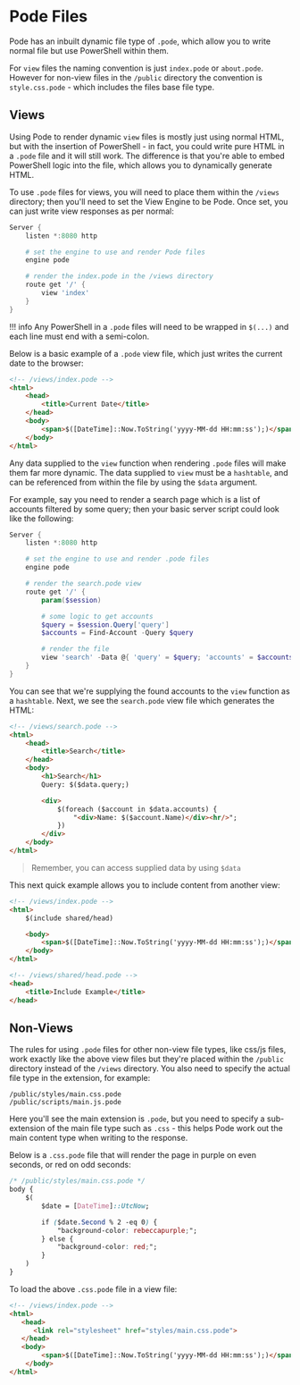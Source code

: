 # Pode Files

Pode has an inbuilt dynamic file type of `.pode`, which allow you to write normal file but use PowerShell within them.

For `view` files the naming convention is just `index.pode` or `about.pode`. However for non-view files in the `/public` directory the convention is `style.css.pode` - which includes the files base file type.

## Views

Using Pode to render dynamic `view` files is mostly just using normal HTML, but with the insertion of PowerShell - in fact, you could write pure HTML in a `.pode` file and it will still work. The difference is that you're able to embed PowerShell logic into the file, which allows you to dynamically generate HTML.

To use `.pode` files for views, you will need to place them within the `/views` directory; then you'll need to set the View Engine to be Pode. Once set, you can just write view responses as per normal:

```powershell
Server {
    listen *:8080 http

    # set the engine to use and render Pode files
    engine pode

    # render the index.pode in the /views directory
    route get '/' {
        view 'index'
    }
}
```

!!! info
    Any PowerShell in a `.pode` files will need to be wrapped in `$(...)` and each line must end with a semi-colon.

Below is a basic example of a `.pode` view file, which just writes the current date to the browser:

```html
<!-- /views/index.pode -->
<html>
    <head>
        <title>Current Date</title>
    </head>
    <body>
        <span>$([DateTime]::Now.ToString('yyyy-MM-dd HH:mm:ss');)</span>
    </body>
</html>
```

Any data supplied to the `view` function when rendering `.pode` files will make them far more dynamic. The data supplied to `view` must be a `hashtable`, and can be referenced from within the file by using the `$data` argument.

For example, say you need to render a search page which is a list of accounts filtered by some query; then your basic server script could look like the following:

```powershell
Server {
    listen *:8080 http

    # set the engine to use and render .pode files
    engine pode

    # render the search.pode view
    route get '/' {
        param($session)

        # some logic to get accounts
        $query = $session.Query['query']
        $accounts = Find-Account -Query $query

        # render the file
        view 'search' -Data @{ 'query' = $query; 'accounts' = $accounts; }
    }
}
```

You can see that we're supplying the found accounts to the `view` function as a `hashtable`. Next, we see the `search.pode` view file which generates the HTML:

```html
<!-- /views/search.pode -->
<html>
    <head>
        <title>Search</title>
    </head>
    <body>
        <h1>Search</h1>
        Query: $($data.query;)

        <div>
            $(foreach ($account in $data.accounts) {
                "<div>Name: $($account.Name)</div><hr/>";
            })
        </div>
    </body>
</html>
```

> Remember, you can access supplied data by using `$data`

This next quick example allows you to include content from another view:

```html
<!-- /views/index.pode -->
<html>
    $(include shared/head)

    <body>
        <span>$([DateTime]::Now.ToString('yyyy-MM-dd HH:mm:ss');)</span>
    </body>
</html>

<!-- /views/shared/head.pode -->
<head>
    <title>Include Example</title>
</head>
```

## Non-Views

The rules for using `.pode` files for other non-view file types, like css/js files, work exactly like the above view files but they're placed within the `/public` directory instead of the `/views` directory. You also need to specify the actual file type in the extension, for example:

```plain
/public/styles/main.css.pode
/public/scripts/main.js.pode
```

Here you'll see the main extension is `.pode`, but you need to specify a sub-extension of the main file type such as `.css` - this helps Pode work out the main content type when writing to the response.

Below is a `.css.pode` file that will render the page in purple on even seconds, or red on odd seconds:

```css
/* /public/styles/main.css.pode */
body {
    $(
        $date = [DateTime]::UtcNow;

        if ($date.Second % 2 -eq 0) {
            "background-color: rebeccapurple;";
        } else {
            "background-color: red;";
        }
    )
}
```

To load the above `.css.pode` file in a view file:

```html
<!-- /views/index.pode -->
<html>
   <head>
      <link rel="stylesheet" href="styles/main.css.pode">
   </head>
   <body>
        <span>$([DateTime]::Now.ToString('yyyy-MM-dd HH:mm:ss');)</span>
    </body>
</html>
```
